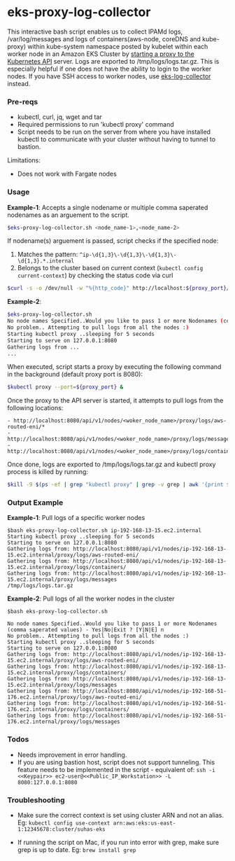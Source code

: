 # eks-proxy-log-collector

This interactive bash script enables us to collect IPAMd logs, /var/log/messages and logs of containers(aws-node, coreDNS and kube-proxy) within kube-system namespace posted by kubelet within each worker node in an Amazon EKS Cluster by [starting a proxy to the Kubernetes API] server. Logs are exported to /tmp/logs/logs.tar.gz. This is especially helpful if one does not have the ability to login to the worker nodes. If you have SSH access to worker nodes, use [eks-log-collector] instead. 


### Pre-reqs

  - kubectl, curl, jq, wget and tar
  - Required permissions to run 'kubectl proxy' command
  - Script needs to be run on the server from where you have installed kubectl to communicate with your cluster without having to tunnel to bastion.

Limitations:
  - Does not work with Fargate nodes


### Usage
**Example-1**: Accepts a single nodename or multiple comma saperated nodenames as an arguement to the script.

```sh
$eks-proxy-log-collector.sh <node_name-1>,<node_name-2>
```

If nodename(s) arguement is passed, script checks if the specified node:
1. Matches the pattern: `^ip-\d{1,3}\-\d{1,3}\-\d{1,3}\-\d{1,3}.*.internal`
2. Belongs to the cluster based on current context (`kubectl config current-context`) by checking the status code via curl
```sh
$curl -s -o /dev/null -w "%{http_code}" http://localhost:${proxy_port}/api/v1/nodes/<node_name> -o /dev/null
```

**Example-2**:
```sh
$eks-proxy-log-collector.sh
No node names Specified..Would you like to pass 1 or more Nodenames (comma saperated values) - Yes|No|Exit ? [Y|N|E] n
No problem.. Attempting to pull logs from all the nodes :)
Starting kubectl proxy ..sleeping for 5 seconds
Starting to serve on 127.0.0.1:8080
Gathering logs from ...
...

```

When executed, script starts a proxy by executing the following command in the background (default proxy port is 8080):

```sh
$kubectl proxy --port=${proxy_port} & 
```

Once the proxy to the API server is started, it attempts to pull logs from the following locations:
```
- http://localhost:8080/api/v1/nodes/<woker_node_name>/proxy/logs/aws-routed-eni/*
- http://localhost:8080/api/v1/nodes/<woker_node_name>/proxy/logs/messages
- http://localhost:8080/api/v1/nodes/<woker_node_name>/proxy/logs/containers/*
```
Once done, logs are exported to /tmp/logs/logs.tar.gz and kubectl proxy process is killed by running:

```sh
$kill -9 $(ps -ef | grep "kubectl proxy" | grep -v grep | awk '{print $2}') &>/dev/null
```
### Output Example

**Example-1**: Pull logs of a specific worker nodes
```
$bash eks-proxy-log-collector.sh ip-192-168-13-15.ec2.internal
Starting kubectl proxy ..sleeping for 5 seconds
Starting to serve on 127.0.0.1:8080
Gathering logs from: http://localhost:8080/api/v1/nodes/ip-192-168-13-15.ec2.internal/proxy/logs/aws-routed-eni/
Gathering logs from: http://localhost:8080/api/v1/nodes/ip-192-168-13-15.ec2.internal/proxy/logs/containers/
Gathering logs from: http://localhost:8080/api/v1/nodes/ip-192-168-13-15.ec2.internal/proxy/logs/messages
/tmp/logs/logs.tar.gz

```

**Example-2**: Pull logs of all the worker nodes in the cluster
```
$bash eks-proxy-log-collector.sh

No node names Specified..Would you like to pass 1 or more Nodenames (comma saperated values) - Yes|No|Exit ? [Y|N|E] n
No problem.. Attempting to pull logs from all the nodes :)
Starting kubectl proxy ..sleeping for 5 seconds
Starting to serve on 127.0.0.1:8080
Gathering logs from: http://localhost:8080/api/v1/nodes/ip-192-168-13-15.ec2.internal/proxy/logs/aws-routed-eni/
Gathering logs from: http://localhost:8080/api/v1/nodes/ip-192-168-13-15.ec2.internal/proxy/logs/containers/
Gathering logs from: http://localhost:8080/api/v1/nodes/ip-192-168-13-15.ec2.internal/proxy/logs/messages
Gathering logs from: http://localhost:8080/api/v1/nodes/ip-192-168-51-176.ec2.internal/proxy/logs/aws-routed-eni/
Gathering logs from: http://localhost:8080/api/v1/nodes/ip-192-168-51-176.ec2.internal/proxy/logs/containers/
Gathering logs from: http://localhost:8080/api/v1/nodes/ip-192-168-51-176.ec2.internal/proxy/logs/messages

```

### Todos

 - Needs improvement in error handling.
 - If you are using bastion host, script does not support tunneling. This feature needs to be implemented in the script - equivalent of: `ssh -i <<Keypair>> ec2-user@<<Public_IP_Workstation>> -L 8080:127.0.0.1:8080`

### Troubleshooting
 - Make sure the correct context is set using cluster ARN and not an alias. Eg: `kubectl config use-context arn:aws:eks:us-east-1:12345678:cluster/suhas-eks`
 - If running the script on Mac, if you run into error with grep, make sure grep is up to date. Eg: `brew install grep`

   [eks-log-collector]: <https://github.com/nithu0115/eks-logs-collector>
   [starting a proxy to the Kubernetes API]: <https://kubernetes.io/docs/tasks/access-kubernetes-api/http-proxy-access-api/>
